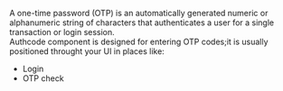 A one-time password (OTP) is an automatically generated numeric or alphanumeric string of characters that authenticates a user for a single transaction or login session.
<br />
Authcode component is designed for entering OTP codes;it is usually positioned throught your UI in places like:

- Login
- OTP check
